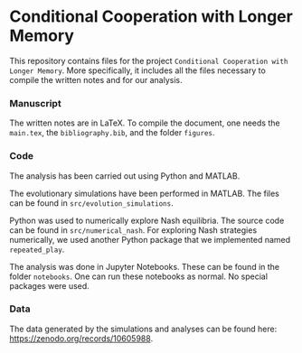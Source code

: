 # Conditional Cooperation with Longer Memory

This repository contains files for the project `Conditional Cooperation with
Longer Memory`. More specifically, it includes all the files necessary to
compile the written notes and for our analysis.

### Manuscript

The written notes are in LaTeX. To compile the document, one needs the
`main.tex`, the `bibliography.bib`, and the folder `figures`.

### Code

The analysis has been carried out using Python and MATLAB.

The evolutionary simulations have been performed in MATLAB. The files can be
found in `src/evolution_simulations`.

Python was used to numerically explore Nash equilibria. The source code can be
found in `src/numerical_nash`. For exploring Nash strategies numerically, we
used another Python package that we implemented named `repeated_play`.

The analysis was done in Jupyter Notebooks. These can be found in the folder
`notebooks`. One can run these notebooks as normal. No special packages were used.

### Data

The data generated by the simulations and analyses can be found here:
https://zenodo.org/records/10605988.